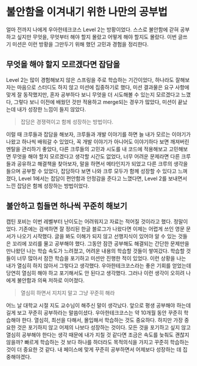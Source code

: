 # 불안함을 이겨내기 위한 나만의 공부법

얼마 전까지 나에게 우아한테크코스 Level 2는 방황이었다. 
스스로 불안함에 갇혀 공부하고 싶지만 무엇을, 무엇부터 해야 할지 몰랐고 어떻게 해야 할지도 몰랐다. 
이번 글쓰기 미션은 이런 방황을 그만두기 위해 했던 고민과 경험을 정리한다.

## 무엇을 해야 할지 모르겠다면 잡담을

Level 2는 많이 경험해보지 않은 스프링을 주로 학습하는 기간이었다, 
하나라도 잘해보자는 마음으로 스터디도 하지 않고 미션에 집중하기로 했다, 
미션 결과물은 요구 사항에 맞게 잘 동작했지만, 혼자 공부하다 보니 무엇을 더 시도해볼 수 있는지 모르겠다고 느꼈다, 
그렇다 보니 이전에 배웠던 것만 적용하고 merge되는 경우가 많았다, 
미션이 끝났는데 내가 성장한 느낌이 들지 않았다.

> 잡담은 경쟁력이고 함께 성장하는 방법이다.
>

이럴 때 크루들과 잡담을 해보자, 
크루들과 개발 이야기를 하면 늘 내가 모르는 이야기가 나왔고 하나씩 배워갈 수 있었다, 
꼭 개발 이야기가 아니어도 이야기하다 보면 깨져버린 멘탈을 관리하기 좋았다, 
다른 크루들의 고민과 시도를 내 코드에 적용해보고 고민해보면 무엇을 해야 할지 모르겠다고 생각할 시간도 없었다, 
너무 어려운 문제라면 다른 크루들과 공유하고 해결책을 찾아보자, 
말을 하면서 메타인지가 되었고 다른 크루의 생각을 들으며 공부할 수 있었다, 
잡담하다 보면 나와 크루 모두가 함께 성장할 수 있다고 느껴졌다, 
Level 1에서는 잡담이 편안함과 안정감을 준다고 느꼈다면, Level 2를 보내면서 느낀 잡담은 함께 성장하는 방법이었다.

## 불안하고 힘들면 하나씩 꾸준히 해보기

캡틴 포비는 이번 레벨부터 난이도는 어려워지고 자료는 적어질 것이라고 했다. 
정말이었다. 
기존에는 검색하면 잘 정리된 한글 블로그가 나왔다면 이제는 어렵게 쓰인 영문 문서가 나오기 시작했다. 
글을 봐도 이해가 되지 않고 선행지식이 있어야 알 수 있는 것들은 꼬리에 꼬리를 물고 공부해야 했다.
그동안 잠깐 공부해도 해결되는 간단한 문제만을 만나왔던 나는 학습 속도가 느려졌고, 어려운 내용의 학습할 것들이 쌓여갔다.
학습할 것들이 너무 많아서 잠깐 학습을 포기하고 미션만 진행한 적이 있었다.
이런 상황을 나는 내가 열심히 하지 않아서 그렇다고 생각했다. 
우아한테크코스라는 좋은 기회를 얻었는데 당연히 열심히 해야 하고 포기해서도 안 된다고 생각했다. 
그러나 이런 생각이 오히려 나에게 불안함과 의욕 저하로 이어졌다.

> 열심히 하면서 지치지 말고 그냥 꾸준히 해라
>

어느 날 대학교 시절 지도 교수님이 해주신 말이 생각났다. 
앞으로 평생 공부해야 하는데 길게 보고 꾸준히 공부하라는 말씀이셨다. 
우아한테크코스는 약 10개월 동안 꾸준히 학습해야 한다. 
열심히, 최선을 다해서, 몰입해서 학습하는 것도 중요하다. 
하지만 가장 중요한 것은 포기하지 않고 어제의 나보다 성장하는 것이다. 
모든 것을 포기하고 싶지 않고 열심히 공부해야 한다는 생각 때문에 내가 지칠 것 같다면 조금은 속도를 늦춰도 괜찮지 않을까? 
빠르게 학습하는 것 보다 하나를 하더라도 목적의식을 가지고 꾸준히 학습하는 것이 더 중요한 것 같다.
내 페이스에 맞게 꾸준히 공부하면서 어제보다 성장하는 데 집중해야겠다.
